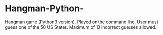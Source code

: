 # Hangman-Python-
Hangman game (Python3 version). Played on the command line. User must guess one of the 50 US States. Maximum of 10 incorrect guesses allowed.
